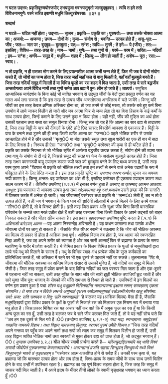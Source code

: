 **न घटत उद्भव: प्रकृतिपूरुषयोरजयोर्** **उभययुजा भवन्त्यसुभृतो जलबुद्बुदवत् ।** **त्वयि त इमे ततो विविधनामगुणै: परमे** **सरित इवार्णवे मधुनि लिल्युरशेषरसा: ॥ ३१॥** 

**शब्दार्थ** 

**न घटते—** **घटित नहीं होता** **; उद्भव:—** **सृजन** **; प्रकृति—** **प्रकृति का** **; पूरुषयो:—** **तथा उसके भोक्ता आत्मा का** **; अजयो:—** **अजन्मा** **; उभय—** **दोनों के** **; युजा—** **संयोग से** **; भवन्ति—** **उत्पन्न होते हैं** **; असु-भृत:—** **जीव** **; जल—** **जल पर** **; बुद्बुद—** **बुलबुला** **;** **वत्—** **स²श** **; त्वयि—** **तुममें** **; ते इमे—** **ये (जीव)** **; तत:—** **इसलिए** **; विविध—** **तरह-तरह के** **; नाम—** **नामों** **; गुणै:—** **तथा गुणों से** **;** **परमे—** **परम में** **; सरित:—** **नदियाँ** **; इव—** **स²श** **; अर्णवे—** **समुद्र में** **; मधुनि—** **शहद में** **; लिल्यु:—** **लीन हो जाती हैं** **; अशेष—** **पूरा** **;** **रसा:—** **स्वाद।** **.** 

**न तो प्रकृति, न ही उसका भोग करने के लिए प्रयत्नशील आत्मा कभी जन्म लेते हैं, फिर** **भी जब ये दोनों संयोग करते हैं, तो जीवों का जन्म होता है, जिस तरह जहाँ जहाँ जल से वायु** **मिलती है, वहाँ वहाँ बुलबुले बनते हैं। जिस तरह नदियाँ समुद्र में मिलती हैं या विभिन्न फूलों का** **रस शहद में मिल जाता है, उसी तरह ये सारे बद्धजीव अन्ततोगत्वा अपने विविध नामों तथा गुणों** **समेत आप ब्रह्म में पुन: लीन हो जाते हैं।** **तात्पर्य :** समुचित आध्यात्मिक मार्गदर्शन के बिना कोई भी व्यक्ति भगवान् से उद्भूत जीवों के वेदों द्वारा प्रस्तुत वर्णन का यह गलत अर्थ लगा सकता है कि इस तरह से उत्पन्न जीव अन्ततोगत्वा अनस्तित्व में चले जायेंगे। किन्तु यदि जीवों का इस तरह केवल क्षणिक अस्तित्व होना था, तो जब उनमें से कोई मरता, तो उसके बचे हुए कर्म बिना उपयोग में लाये जाकर विलीन हो जाते और जब आत्मा फिर से जन्म लेता तो वह बिना हिसाब के कई कर्मों के साथ उत्पन्न होता, जिन्हें कमाने के लिए उसने कुछ न किया होता। यही नहीं, जीव की मुकि्त का अर्थ होता उसकी पहचान तथा सत्ता का समूल विनाश होना। किन्तु सच तो यह है कि आत्मा का सार ब्रह्म से तादात्श्य है, जिस तरह मिट्टी के पात्र की दीवालों के छोटे छोटे छिद्र सारत: विस्तीर्ण आकाश से एकाकार हैं। मिट्टी के पात्र के बनाने तथा टूटने की ही तरह किसी व्यष्टि आत्मा का ''जन्मÓÓ पहले भौतिक शरीर से उसके आच्छादित होने में है और उसकी ''मृत्युÓÓ या मोक्ष उसके स्थूल तथा सूक्ष्म शरीरों का एक ही बार में सदा के लिए विनाश है। निश्चय ही ऐसा ''जन्मÓÓ तथा ''मृत्युÓÓ परमेश्वर की कृपा से ही घटित होते हैं। प्रकृति का उसके नियन्ता से जो भौतिक सृष्टि में असंलय बद्धजीव उत्पन्न करता है, संयोग होने की उपमा जल तथा वायु के संयोग से दी गई है, जिससे समुद्र की सतह पर फेन के असंलय बुलबुले उत्पन्न होते हैं। जिस तरह सक्षम कारणरूपी वायु उपादान कारण रूपी जल को बुलबुला बनने के लिए बाध्य करता है, उसी तरह परम पुरुष अपने ²ष्टिपात से प्रकृति को भौतिक तत्त्वों तथा इन तत्त्वों से बनने वाले अनेक पदार्थों के रूप में परिवॢतत होने के लिए प्रेरित करता है। इस तरह प्रकृति सृष्टि का *उपादान कारण* अर्थात् सृजन का अवयव रूपी कारण है। किन्तु अन्तत: वह परमेश्वर का अंश भी है, इसलिए परमेश्वर ही एकमात्र उपादान कारण तथा सक्षम कारण भी हैं। *तैत्तिरीय उपनिषद्* (२.२.१) में इसका वर्णन हुआ है *तस्माद् वा एतस्माद् आत्मन आकाश: सश्भूत:* इस परमात्मा से आकाश उत्पन्न हुआ तथा *सोऽकामयत बहु स्यां प्रजायेय* उसने इच्छा की कि सन्तति में विस्तार करके मैं अनेक हो जाऊँ। जब जीवात्माएँ परमेश्वर तथा प्रकृति से ''जन्मÓÓ लेती हैं, तब न तो वे उत्पन्न होती हैं, न ही जब वे भगवान् के नित्य धाम की ह्लादिनी लीलाओं में उनसे मिलने के लिए उनमें वापस ''लीनÓÓ होती हैं, तो वे विनष्ट होती हैं। इसी तरह जिस प्रकार अति सूक्ष्म जीव बिना किसी वास्तविक परिवर्तन के जन्मते तथा मरते प्रतीत होते हैं उसी तरह परमात्मा बिना किसी विकार के अपने उद्भवों को बाहर निकाल सकता है और भीतर खींच सकता है। इस प्रकार *बृहादरण्यक उपनिषद्* पुष्टि करता है (.५.१) कि *अविनाशी वारेऽयम् आत्मा* —यह आत्मा निस्सन्देह अविनाशी है। यह कथन परमात्मा तथा उसके अधीन जीवात्मा दोनों पर लागू हो सकता है। जैसाकि श्रील श्रीधर स्वामी ने बतलाया है कि जीव की भौतिक अवस्था का विलय दो प्रकार से होता है आंशिक तथा पूर्ण। आंशिक विलय तब होता है, जब आत्मा को स्वप्नरहित निद्रा आती है, जब वह अपने शरीर को त्यागता है और जब सारी आत्माएँ फिर से ब्रह्माण्ड के प्रलय के समय महाविष्णु के शरीर में प्रवेश करती हैं। ये विभिन्न प्रकार के विलय विभिन्न प्रकार के फूलों से मधुमक्खियों द्वारा लाये गये मधु को मिलाने के समान हैं। मधु के विभिन्न स्वाद-गंध प्रत्येक जीव के सुप्त कर्मफलों का प्रतिनिधित्व करते हैं, जो अस्तित्व में रहने पर भी एक दूसरे से पहचाने नहीं जा सकते। तुलनात्मक ²ष्टि से, जीवात्मा की भौतिक अवस्था का अन्तिम विलय संसार से उसकी मुक्ति है, जो नदियों का समुद्र में मिलने जैसी है। जिस तरह समुद्र में प्रवेश करने के बाद विभिन्न नदियों का जल परस्पर मिल जाता है और एक-दूसरे से पहचाना नहीं जा सकता, उसी तरह मुक्ति के साथ जीव की सारी झूठी भौतिक उपाधियाँ छूट जाती हैं और सारे मुक्त जीव पुन: भगवान् के सेवकों की भाँति समभाव से स्थित हो जाते हैं। उपनिषदों में इन विलयों का वर्णन इस प्रकार हुआ है यथा *सौश्य मधु मधुकृतो निस्तिष्ठन्ति* *नानात्ययानां वृक्षाणां रसान् समवहारम् एकतां संगयन्ति। ते यथा तत्र न विवेकं लभन्ते अमुष्याहं वृक्षस्य* *रसोऽस्श्यमुष्याहं रसोऽस्मीत्येवमेव खलु सौश्येमा: सर्वा: प्रजा: सति सश्पदय न विदु: सति सश्पाद्यामहे*  ''हे बालक! यह (आंशिक विलय) वैसा ही है, जैसाकि मधुमकि्खयों द्वारा विविध प्रकार के वृक्षों के फूलों से निकाले रस को मिलाकर एक मिश्रण रूप में बनाया गया मधु होता है। जिस प्रकार मिश्रित रस यह अन्तर नहीं कर पाते कि मैं अमुक फूल का रस हूँ या कि किसी अन्य फूल का रस हूँ, उसी तरह हे बालक! जब ये सारे जीव परस्पर मिल जाते हैं, तो वे यह नहीं सोच पाते कि ''अब हम एक दूसरे से मिल गये हैं।ÓÓ (छन्दोग्य उपनिषद् ६.९.१-२) *यथा नद्य: स्यन्दमाना: समुद्रेऽस्तं गच्छन्ति नामरूपे विहाय।* *तथा विद्वान् नामरूपाद् विमुक्त: परात्परं पुरुषं उपैति दिव्यम्॥* ''जिस तरह नदियाँ अपने गन्तव्य पर पहुँच कर अपने नामों तथा रूपों को त्याग कर समुद्र में मिलकर विलीन हो जाती हैं, उसी तरह विद्वान व्यक्ति भौतिक नामों तथा स्वरूपों से मुक्त होकर ब्रह्म को प्राप्त होता है, जो अद्भुत भगवान् हैं।ÓÓ ( *मुण्डक उपनिषद* ३.२.८) श्रील श्रीधर स्वामी प्रार्थना करते हैं— *यस्मिन्नुद्यद्विलयमपि यद् भाति विश्वं लयादौ* *जीवोपेतं गुरुकरुणया केवलात्मावबोधे।* *अत्यन्तान्तं व्रजति सहसा सिन्धुवत् सिन्धुमध्ये* *मध्ये चित्तं त्रिभुवनगुरुं भावये तं नृङ्क्षसहम्॥* ''परमेश्वर आत्म-प्रकाशित होने से सर्वज्ञ हैं। उनकी परम कृपा से, यह ब्रह्माण्ड जो कि बारश्बार उत्पन्न होता और लय होता है, विश्व-प्रलय के समय जीवों के साथ साथ उनमें विलीन होने के बाद उन्हीं में उपस्थित रहता है। ब्रह्माण्ड का यह पूर्ण विलय सहसा होता है, जिस तरह कि समुद्र में जाकर नदी मिल जाती है। मैं अपने हृदय के भीतर तीनों लोकों के स्वामी नृङ्क्षसह भगवान् का ध्यान करता हूँ।ÓÓ  